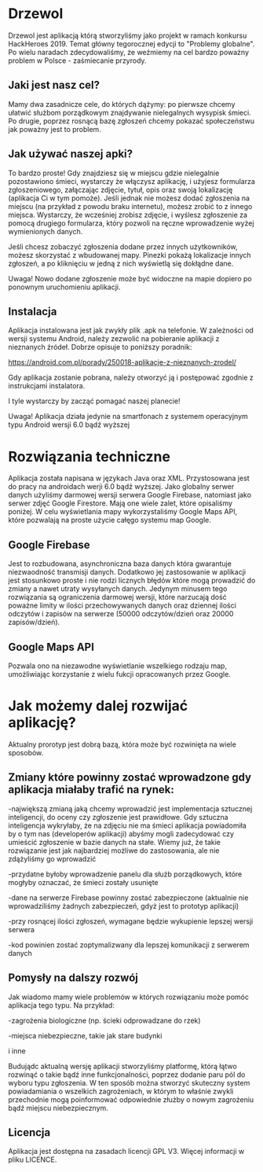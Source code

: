 # Drzewol
Drzewol jest aplikacją którą stworzyliśmy jako projekt w ramach konkursu HackHeroes 2019.
Temat główny tegorocznej edycji to "Problemy globalne". Po wielu naradach zdecydowaliśmy,
że weźmiemy na cel bardzo poważny problem w Polsce - zaśmiecanie przyrody.

## Jaki jest nasz cel?
Mamy dwa zasadnicze cele, do których dążymy: po pierwsze chcemy ułatwić służbom porządkowym 
znajdywanie nielegalnych wysypisk śmieci. Po drugie, poprzez rosnącą bazę zgłoszeń chcemy pokazać
społeczeństwu jak poważny jest to problem.

## Jak używać naszej apki?
To bardzo proste!
Gdy znajdziesz się w miejscu gdzie nielegalnie pozostawiono śmieci, wystarczy że włączysz aplikację,
i użyjesz formularza zgłoszeniowego, załączając zdjęcie, tytuł, opis oraz swoją lokalizację
(aplikacja Ci w tym pomoże). Jeśli jednak nie możesz dodać zgłoszenia na miejscu (na przykład
z powodu braku internetu), możesz zrobić to z innego miejsca. Wystarczy, że wcześniej zrobisz zdjęcie,
i wyślesz zgłoszenie za pomocą drugiego formularza, który pozwoli na ręczne wprowadzenie wyżej wymienionych
danych.

Jeśli chcesz zobaczyć zgłoszenia dodane przez innych użytkowników, możesz skorzystać z wbudowanej mapy.
Pinezki pokażą lokalizacje innych zgłoszeń, a po kliknięciu w jedną z nich wyświetlą się dokłądne dane.

Uwaga! Nowo dodane zgłoszenie może być widoczne na mapie dopiero po ponownym uruchomieniu aplikacji.
 
## Instalacja
Aplikacja instalowana jest jak zwykły plik .apk na telefonie.
W zależności od wersji systemu Android, należy zezwolić na pobieranie aplikacji z nieznanych źródeł.
Dobrze opisuje to poniższy poradnik:

https://android.com.pl/porady/250018-aplikacje-z-nieznanych-zrodel/


Gdy aplikacja zostanie pobrana, należy otworzyć ją i postępować zgodnie z instrukcjami instalatora.

I tyle wystarczy by zacząć pomagać naszej planecie!

Uwaga! Aplikacja działa jedynie na smartfonach z systemem operacyjnym typu Android wersji 6.0
bądź wyższej


# Rozwiązania techniczne
Aplikacja została napisana w językach Java oraz XML. Przystosowana jest do pracy na androidach werji
6.0 bądź wyższej. Jako globalny serwer danych użyliśmy darmowej wersji serwera Google Firebase,
natomiast jako serwer zdjęć Google Firestore. Mają one wiele zalet, które opisaliśmy poniżej.
W celu wyświetlania mapy wykorzystaliśmy Google Maps API, które pozwalają na proste użycie całęgo systemu
map Google.

## Google Firebase
Jest to rozbudowana, asynchroniczna baza danych która gwarantuje niezwaodność transmisji danych.
Dodatkowo jej zastosowanie w aplikacji jest stosunkowo proste i nie rodzi licznych błędów które mogą
prowadzić do zmiany a nawet utraty wysyłanych danych. Jedynym minusem tego rozwiązania są ograniczenia
darmowej wersji, które narzucają dość poważne limity w ilości przechowywanych danych oraz
dziennej ilości odczytów i zapisów na serwerze (50000 odczytów/dzień oraz 20000 zapisów/dzień).

## Google Maps API
Pozwala ono na niezawodne wyświetlanie wszelkiego rodzaju map, umożliwiając korzystanie z wielu
fukcji opracowanych przez Google.

##


# Jak możemy dalej rozwijać aplikację?
Aktualny prorotyp jest dobrą bazą, która może być rozwinięta na wiele sposobów. 

## Zmiany które powinny zostać wprowadzone gdy aplikacja miałaby trafić na rynek:
-największą zmianą jaką chcemy wprowadzić jest implementacja sztucznej inteligencji, do oceny
    czy zgłoszenie jest prawidłowe. Gdy sztuczna inteligencja wykryłaby, że na zdjęciu nie ma śmieci
    aplikacja powiadomiła by o tym nas (developerów aplikacji) abyśmy mogli zadecydować czy umieścić
    zgłoszenie w bazie danych na stałe. Wiemy już, że takie rozwiązanie jest jak najbardziej 
    możliwe do zastosowania, ale nie zdążyliśmy go wprowadzić
    
-przydatne byłoby wprowadzenie panelu dla służb porządkowych, które mogłyby oznaczać, że śmieci 
    zostały usunięte
    
-dane na serwerze Firebase powinny zostać zabezpieczone (aktualnie nie wprowadziliśmy żadnych
    zabezpieczeń, gdyż jest to prototyp aplikacji)
    
-przy rosnącej ilości zgłoszeń, wymagane będzie wykupienie lepszej wersji serwera

-kod powinien zostać zoptymalizwany dla lepszej komunikacji z serwerem danych

## Pomysły na dalszy rozwój
Jak wiadomo mamy wiele problemów w których rozwiązaniu może pomóc aplikacja tego typu. Na przykład:

-zagrożenia biologiczne (np. ścieki odprowadzane do rzek)

-miejsca niebezpieczne, takie jak stare budynki 

i inne


Budujądc aktualną wersję aplikacji stworzyliśmy platformę, którą łątwo rozwinąć o takie bądź inne
funkcjonalności, poprzez dodanie paru pól do wyboru typu zgłoszenia. W ten sposób można stworzyć 
skuteczny system powiadamiania o wszelkich zagrożeniach, w którym to właśnie zwykli przechodnie
mogą poinformować odpowiednie złużby o nowym zagrożeniu bądź miejscu niebezpiecznym.

## Licencja
Aplikacja jest dostępna na zasadach licencji GPL V3. Więcej informacji w pliku LICENCE.



